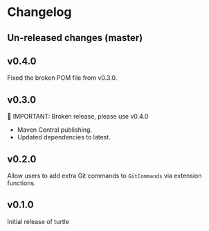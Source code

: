 # Changelog

## Un-released changes (master)

## v0.4.0

Fixed the broken POM file from v0.3.0.

## v0.3.0

:rotating_light: IMPORTANT: Broken release, please use v0.4.0

* Maven Central publishing.
* Updated dependencies to latest.

## v0.2.0

Allow users to add extra Git commands to `GitCommands` via extension functions.

## v0.1.0

Initial release of turtle
